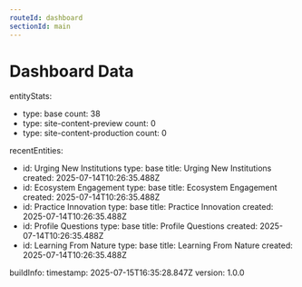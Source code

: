 ```yaml
---
routeId: dashboard
sectionId: main
---
```


# Dashboard Data

entityStats:

- type: base
  count: 38
- type: site-content-preview
  count: 0
- type: site-content-production
  count: 0

recentEntities:

- id: Urging New Institutions
  type: base
  title: Urging New Institutions
  created: 2025-07-14T10:26:35.488Z
- id: Ecosystem Engagement
  type: base
  title: Ecosystem Engagement
  created: 2025-07-14T10:26:35.488Z
- id: Practice Innovation
  type: base
  title: Practice Innovation
  created: 2025-07-14T10:26:35.488Z
- id: Profile Questions
  type: base
  title: Profile Questions
  created: 2025-07-14T10:26:35.488Z
- id: Learning From Nature
  type: base
  title: Learning From Nature
  created: 2025-07-14T10:26:35.488Z

buildInfo:
timestamp: 2025-07-15T16:35:28.847Z
version: 1.0.0
